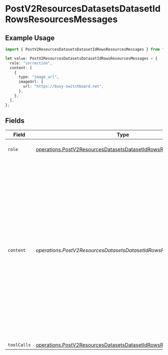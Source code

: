 # PostV2ResourcesDatasetsDatasetIdRowsResourcesMessages

## Example Usage

```typescript
import { PostV2ResourcesDatasetsDatasetIdRowsResourcesMessages } from "orq-node-client/models/operations";

let value: PostV2ResourcesDatasetsDatasetIdRowsResourcesMessages = {
  role: "correction",
  content: [
    {
      type: "image_url",
      imageUrl: {
        url: "https://busy-switchboard.net",
      },
    },
  ],
};
```

## Fields

| Field                                                                                                                                                                                                                                                                    | Type                                                                                                                                                                                                                                                                     | Required                                                                                                                                                                                                                                                                 | Description                                                                                                                                                                                                                                                              |
| ------------------------------------------------------------------------------------------------------------------------------------------------------------------------------------------------------------------------------------------------------------------------ | ------------------------------------------------------------------------------------------------------------------------------------------------------------------------------------------------------------------------------------------------------------------------ | ------------------------------------------------------------------------------------------------------------------------------------------------------------------------------------------------------------------------------------------------------------------------ | ------------------------------------------------------------------------------------------------------------------------------------------------------------------------------------------------------------------------------------------------------------------------ |
| `role`                                                                                                                                                                                                                                                                   | [operations.PostV2ResourcesDatasetsDatasetIdRowsResourcesRole](../../models/operations/postv2resourcesdatasetsdatasetidrowsresourcesrole.md)                                                                                                                             | :heavy_check_mark:                                                                                                                                                                                                                                                       | The role of the prompt message                                                                                                                                                                                                                                           |
| `content`                                                                                                                                                                                                                                                                | *operations.PostV2ResourcesDatasetsDatasetIdRowsResourcesContent*                                                                                                                                                                                                        | :heavy_check_mark:                                                                                                                                                                                                                                                       | The contents of the user message. Either the text content of the message or an array of content parts with a defined type, each can be of type `text` or `image_url` when passing in images. You can pass multiple images by adding multiple `image_url` content parts.  |
| `toolCalls`                                                                                                                                                                                                                                                              | [operations.PostV2ResourcesDatasetsDatasetIdRowsResourcesToolCalls](../../models/operations/postv2resourcesdatasetsdatasetidrowsresourcestoolcalls.md)[]                                                                                                                 | :heavy_minus_sign:                                                                                                                                                                                                                                                       | N/A                                                                                                                                                                                                                                                                      |